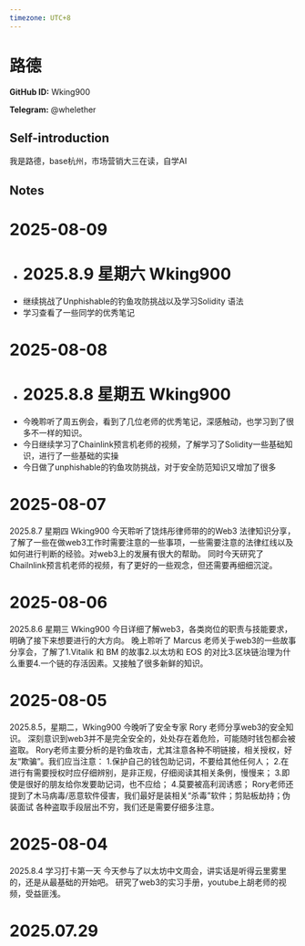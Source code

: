 ```yaml
---
timezone: UTC+8
---
```


# 路德

**GitHub ID:** Wking900

**Telegram:** @whelether

## Self-introduction

我是路德，base杭州，市场营销大三在读，自学AI

## Notes

<!-- Content_START -->
# 2025-08-09

- # 2025.8.9 星期六 Wking900
- 继续挑战了Unphishable的钓鱼攻防挑战以及学习Solidity 语法
- 学习查看了一些同学的优秀笔记

# 2025-08-08

- # 2025.8.8 星期五 Wking900
- 今晚聆听了周五例会，看到了几位老师的优秀笔记，深感触动，也学习到了很多不一样的知识。
- 今日继续学习了Chainlink预言机老师的视频，了解学习了Solidity一些基础知识，进行了一些基础的实操
- 今日做了unphishable的钓鱼攻防挑战，对于安全防范知识又增加了很多

# 2025-08-07

2025.8.7 星期四 Wking900
今天聆听了饶炜彤律师带的的Web3 法律知识分享，
了解了一些在做web3工作时需要注意的一些事项，一些需要注意的法律红线以及如何进行判断的经验。对web3上的发展有很大的帮助。
同时今天研究了Chailnlink预言机老师的视频，有了更好的一些观念，但还需要再细细沉淀。

# 2025-08-06

2025.8.6 星期三 Wking900
今日详细了解web3，各类岗位的职责与技能要求，明确了接下来想要进行的大方向。
晚上聆听了 Marcus 老师关于web3的一些故事分享会，了解了1.Vitalik 和 BM 的故事2.以太坊和 EOS 的对比3.区块链治理为什么重要4.一个链的存活因素。又接触了很多新鲜的知识。

# 2025-08-05

2025.8.5，星期二，Wking900
今晚听了安全专家 Rory 老师分享web3的安全知识。
深刻意识到web3并不是完全安全的，处处存在着危险，可能随时钱包都会被盗取。
Rory老师主要分析的是钓鱼攻击，尤其注意各种不明链接，相关授权，好友“欺骗”。我们应当注意：
1.保护自己的钱包助记词，不要给其他任何人；
2.在进行有需要授权时应仔细辨别，是非正规，仔细阅读其相关条例，慢慢来；
3.即使是很好的朋友给你发要助记词，也不应给；
4.莫要被高利润诱惑；
Rory老师还提到了木马病毒/恶意软件侵害，我们最好是装相关“杀毒”软件；剪贴板劫持；伪装面试
各种盗取手段层出不穷，我们还是需要仔细多注意。

# 2025-08-04

2025.8.4
学习打卡第一天
今天参与了以太坊中文周会，讲实话是听得云里雾里的，还是从最基础的开始吧。
研究了web3的实习手册，youtube上胡老师的视频，受益匪浅。


# 2025.07.29


<!-- Content_END -->
